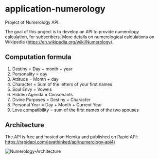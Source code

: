 # application-numerology
Project of Numerology API.

The goal of this project is to develop an API to provide numerology calculation, for subscribers. More details on numerological calculations on Wikipedia (https://en.wikipedia.org/wiki/Numerology).

## Computation formula

1. Destiny = Day + month + year
2. Personality = day
3. Attitude = Month + day
4. Character = Sum of the letters of your first names
5. Soul Envy = Vowels
6. Hidden Agenda = Consonants
7. Divine Purposes = Destiny + Character
8. Personal Year = Day + Month + Current Year
9. Love compatibility = sum of the first names of the two spouses

## Architecture
The API is free and hosted on Heroku and published on Rapid API: https://rapidapi.com/javathinked/api/numerology-api4/

![Numerology-Architecture](https://github.com/JavaThinked/application-numerology/assets/59421318/0095c38f-c1ae-46cf-96d9-0ab953106c9d)




